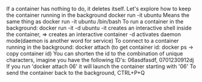 If a container has nothing to do, it deletes itself.
Let's explore how to keep the container running in the
background
	docker run -it ubuntu
Means the same thing as
	docker run -it ubuntu /bin/bash
To run a container in the background:
	docker run -it -d ubuntu
-it creates an interactive shell inside the container, =>
creates an interactive container
-d activates daemon mode(daemon is another word for service)
To connect to a container running in the background:
	docker attach <container-id>
	(to get container id: docker ps -> copy container id)
You can shorten the id to the combination of unique characters,
imagine you have the following ID's:
	06asdfasdf, 0701230912dj
If you run 'docker attach 06' it will launch the container
starting with '06'
To send the container back to the background, CTRL+P+Q

